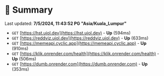 # 📖 Summary
Last updated: **7/5/2024, 11:43:52 PG "Asia/Kuala_Lumpur"**

- `GET` [https://hst.ujol.dev](https://hst.ujol.dev) - **Up** (594ms)
- `GET` [https://reddviz.ujol.dev](https://reddviz.ujol.dev) - **Up** (633ms)
- `GET` [https://memeapi.cyclic.app](https://memeapi.cyclic.app) - **Up** (910ms)
- `GET` [https://klik.onrender.com/health](https://klik.onrender.com/health) - **Up** (506ms)
- `GET` [https://dumb.onrender.com](https://dumb.onrender.com) - **Up** (353ms)
